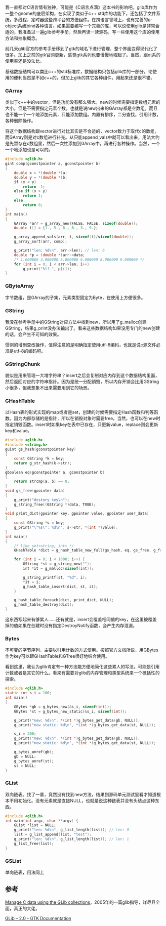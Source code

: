 我一直都对C语言情有独钟，可能是《C语言点滴》这本书的影响吧。glib库作为一整个gnome的底层架构，在实现了类似于c++ std库的功能下，还包括了文件系统，多线程，定时器这些跨平台的方便组件。在跨语言领域上，也有完善的g-object系统bind各种语言。如果需要编写一个完善的库，可以说使用glib是非常合适的。我准备过一遍glib参考手册，然后再读一读源码，写一些使用这个库的使用方法和抽象概念。

前几天glib官方的参考手册移到了gtk的域名下进行管理，整个界面变得现代化了很多。加上之前的gtk官网更新，感觉gtk系列也要慢慢地崛起了。当然，跟qt系的使用率还是没法比。

基础数据结构可以类比c++的std标准库，数据结构只包括glib库的一部分。论使用的便利当然是不如c++的，但加上glib的其它各种组件，用起来还是很不错。

### GArray
类似于c++中的vector，但是功能没有那么强大。new的时候需要指定数组元素的大小，但是不需要指定元素个数。也就是说new出来的GArray都是空数组。而且也不能一个一个地添加元素，只能添加数组。内置有排序，二分查找，引用计数，各种删除操作。

将这个数据结构跟vector进行对比其实是不合适的，vector致力于取代c的数组，而GArray则是对c数组进行补充。从只能append_vals中就可以看出来，用法大约是先暂存在c数组里，然后一次性添加到GArray中，再进行各种操作。当然，一个一个地添加也是可以的。

``` c
#include <glib.h>
gint comp(gconstpointer a, gconstpointer b)
{
	double x = *(double *)a;
	double y = *(double *)b;
	if (x < y)
		return -1;
	else if (x > y)
		return 1;
	else
		return 0;
}
int main()
{
	GArray *arr = g_array_new(FALSE, FALSE, sizeof(double));
	double t[] = {1., 5., 6., 8., 3., 9.};

	g_array_append_vals(arr, t, sizeof(t)/sizeof(double));
	g_array_sort(arr, comp);

	g_print("len: %d\n", arr->len); // len: 6
	double *p = (double *)arr->data;
	/* 1.000000 3.000000 5.000000 6.000000 8.000000 9.000000 */
	for (int i = 0; i < arr->len; i++)
		g_print("%lf ", p[i]);
}
```

### GByteArray
字节数组，是GArray的子集，元素类型固定为Byte，在使用上方便很多。

### GString
我没在参考手册中的GString对应方法中找到new，所以用了g_malloc创建GString，结果g_print没办法输出了。看来这些数据结构如果没用专门的new创建的话，会产生不可知的效果。

惯例的增删查改操作，值得注意的是明确指定使用utf-8编码，也就是说c源文件必须是utf-8的编码吧。

### GStringChunk
貌似是用来管理一大堆字符串？insert之后会复制对应内存到这个数据结构里面，然后返回对应的字符串指针。因为是统一分配销毁，所以内存开销会比用GString小很多，但我想象不出来需要用到它的场景。

### GHashTable
以Hash表的形式实现的map或者是set，创建的时候需要指定Hash函数和判等函数。因为内部存储的是指针，所以在销毁对象时需要free。当然，也可以在new时指定销毁函数。insert时如果key在表中已存在，只更新value，replace则会更新key和value。

``` c
#include <glib.h>
#include <string.h>
guint gs_hash(gconstpointer key)
{
	const GString *k = key;
	return g_str_hash(k->str);
}
gboolean eq(gconstpointer a, gconstpointer b)
{
	return strcmp(a, b) == 0;
}
void gs_free(gpointer data)
{
	g_print("destory key\n");
	g_string_free((GString *)data, TRUE);
}
void print_dict(gpointer key, gpointer value, gpointer user_data)
{
	const GString *s = key;
	g_print("\"%s\": %d\n", s->str, *(int *)value);
}
int main()
{
	/* like set<string, int> */
	GHashTable *dict = g_hash_table_new_full(gs_hash, eq, gs_free, g_free);

	for (int i = 0; i < 1000; i++) {
		GString *st = g_string_new("");
		int *it = g_malloc(sizeof(int));

		g_string_printf(st, "%d", i);
		*it = i;
		g_hash_table_insert(dict, st, it);
	}

	g_hash_table_foreach(dict, print_dict, NULL);
	g_hash_table_destroy(dict);
}
```

这东西写起来有够累人……还有就是，insert会覆盖相同值的key，在这里被覆盖掉的值如果在创建时没有指定DestroyNotify函数，会产生内存泄漏。

### Bytes
不可变的字节序列，主要以引用计数的方式使用。按照官方文档所说，用GBytes作为key可以跟GHashTable和GTree很好地结合使用。

看到这里，我认为glib肯定有一种方法能方便地简化这些累人的写法，可能是引用计数或者是其它的什么。看来有需要对glib的内存管理和类型系统来一个概括性的探索。

``` c
#include <glib.h>
static int s_i = 100;
int main()
{
	GBytes *gb = g_bytes_new(&s_i, sizeof(int));
	GBytes *st = g_bytes_new_static(&s_i, sizeof(int));

	g_print("new: %d\n", *(int *)g_bytes_get_data(gb, NULL));
	g_print("new_static: %d\n", *(int *)g_bytes_get_data(st, NULL));

	s_i = 200;
	g_print("new: %d\n", *(int *)g_bytes_get_data(gb, NULL));
	g_print("new_static: %d\n", *(int *)g_bytes_get_data(st, NULL));

	g_bytes_unref(gb);
	gb = NULL;
	g_bytes_unref(st);
	st = NULL;
}
```

### GList
双向链表。找了一番，竟然没有找到new方法，结果到源码单元测试里看才知道根本不用初始化。没有元素就是直接NULL，也就是说这种链表并没有头结点这种东西。

``` c
#include <glib.h>
int main(int argc, char **argv) {
	GList *list = NULL;
	g_print("len: %d\n", g_list_length(list)); // len: 0
	list = g_list_append(list, "test");
	g_print("len: %d\n", g_list_length(list)); // len: 1
	g_list_free(list);
}

```

### GSList
单向链表，用法同上


## 参考
[Manage C data using the GLib collections](https://developer.ibm.com/tutorials/l-glib/)，2005年的一篇glib指导，详尽且全面，真正的大佬。

[GLib – 2.0 - GTK Documentation](https://docs.gtk.org/glib/index.html)
